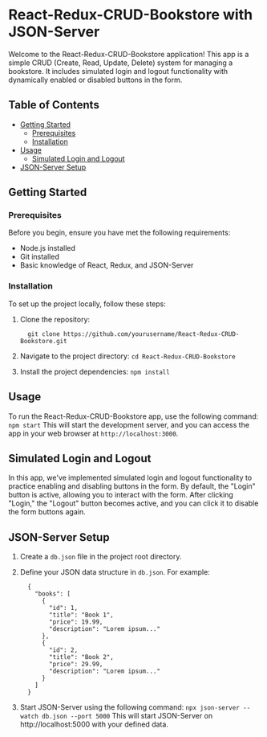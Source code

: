 # React-Redux-CRUD-Bookstore with JSON-Server

Welcome to the React-Redux-CRUD-Bookstore application! This app is a simple CRUD (Create, Read, Update, Delete) system for managing a bookstore. It includes simulated login and logout functionality with dynamically enabled or disabled buttons in the form.

## Table of Contents

- [Getting Started](#getting-started)
  - [Prerequisites](#prerequisites)
  - [Installation](#installation)
- [Usage](#usage)
  - [Simulated Login and Logout](#simulated-login-and-logout)
- [JSON-Server Setup](#json-server-setup)

## Getting Started

### Prerequisites

Before you begin, ensure you have met the following requirements:

- Node.js installed
- Git installed
- Basic knowledge of React, Redux, and JSON-Server

### Installation

  To set up the project locally, follow these steps:

  1. Clone the repository:
     ```
       git clone https://github.com/yourusername/React-Redux-CRUD-Bookstore.git
     ```

  2. Navigate to the project directory:
    ```
      cd React-Redux-CRUD-Bookstore
    ```

  3. Install the project dependencies:
    ```
      npm install
    ```

## Usage
  To run the React-Redux-CRUD-Bookstore app, use the following command:
  ``` npm start ```
This will start the development server, and you can access the app in your web browser at `http://localhost:3000`.

## Simulated Login and Logout
  In this app, we've implemented simulated login and logout functionality to practice enabling and disabling buttons in the form. By default, the "Login"     button is active, allowing you to interact with the form. After clicking "Login," the "Logout" button becomes active, and you can click it to disable the   form buttons again.

## JSON-Server Setup
  1. Create a `db.json` file in the project root directory.
  2. Define your JSON data structure in `db.json`. For example:

      ```
        {
          "books": [
            {
              "id": 1,
              "title": "Book 1",
              "price": 19.99,
              "description": "Lorem ipsum..."
            },
            {
              "id": 2,
              "title": "Book 2",
              "price": 29.99,
              "description": "Lorem ipsum..."
            }
          ]
        }
      ```
  3. Start JSON-Server using the following command:
    ```npx json-server --watch db.json --port 5000```
    This will start JSON-Server on http://localhost:5000 with your defined data.


